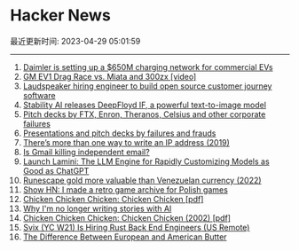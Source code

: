 # Hacker News

最近更新时间: 2023-04-29 05:01:59

--- 
1. [Daimler is setting up a $650M charging network for commercial EVs](https://arstechnica.com/cars/2023/04/daimler-is-setting-up-a-650-million-charging-network-for-commercial-evs/) 
2. [GM EV1 Drag Race vs. Miata and 300zx [video]](https://www.youtube.com/watch?v=UaL2tYC0Zuw) 
3. [Laudspeaker hiring engineer to build open source customer journey software](https://github.com/laudspeaker/laudspeaker/tree/Hiring) 
4. [Stability AI releases DeepFloyd IF, a powerful text-to-image model](https://stability.ai/blog/deepfloyd-if-text-to-image-model) 
5. [Pitch decks by FTX, Enron, Theranos, Celsius and other corporate failures](https://www.slidebook.io/blog/article/on-the-road-to-failure/) 
6. [Presentations and pitch decks by failures and frauds](https://www.slidebook.io/blog/article/on-the-road-to-failure/) 
7. [There’s more than one way to write an IP address (2019)](https://ma.ttias.be/theres-more-than-one-way-to-write-an-ip-address/) 
8. [Is Gmail killing independent email?](https://tutanota.com/blog/posts/gmail-independent-email) 
9. [Launch Lamini: The LLM Engine for Rapidly Customizing Models as Good as ChatGPT](https://lamini.ai/blog/introducing-lamini) 
10. [Runescape gold more valuable than Venezuelan currency (2022)](https://sites.psu.edu/ist110pursel/2022/09/04/15154/) 
11. [Show HN: I made a retro game archive for Polish games](https://polishpixels.com) 
12. [Chicken Chicken Chicken: Chicken Chicken [pdf]](https://isotropic.org/papers/chicken.pdf) 
13. [Why I&#x27;m no longer writing stories with AI](https://storiesby.ai/p/why-im-no-longer-writing-stories) 
14. [Chicken Chicken Chicken: Chicken Chicken (2002) [pdf]](https://isotropic.org/papers/chicken.pdf) 
15. [Svix (YC W21) Is Hiring Rust Back End Engineers (US Remote)](https://www.svix.com/careers/) 
16. [The Difference Between European and American Butter](https://www.epicurious.com/ingredients/difference-between-european-and-american-butter) 
